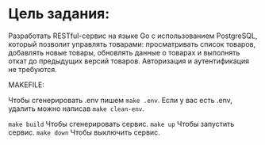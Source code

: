 # Цель задания:
Разработать RESTful-сервис на языке Go с использованием PostgreSQL, который позволит управлять товарами: просматривать список товаров, добавлять новые товары, обновлять данные о товарах и выполнять откат до предыдущих версий товаров. Авторизация и аутентификация не требуются.


MAKEFILE: 

Чтобы сгенерировать .env пишем `make .env`.
Если у вас есть .env, удалить можно написав `make clean-env`.

`make build` Чтобы сгенерировать сервис.
`make up` Чтобы запустить сервис.
`make down` Чтобы выключить сервис.

